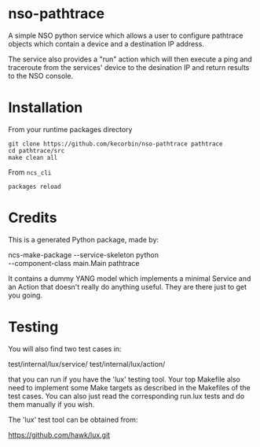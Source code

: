 # nso-pathtrace

A simple NSO python service which allows a user to configure
pathtrace objects which contain a device and a destination IP
address.

The service also provides a "run" action which will then execute a
ping and traceroute from the services' device to the desination IP
and return results to the NSO console.

# Installation

From your runtime packages directory
```
git clone https://github.com/kecorbin/nso-pathtrace pathtrace
cd pathtrace/src
make clean all
```

From `ncs_cli`

```
packages reload
```

# Credits

This is a generated Python package, made by:

  ncs-make-package --service-skeleton python \
                   --component-class main.Main pathtrace

It contains a dummy YANG model which implements a minimal Service
and an Action that doesn't really do anything useful. They are
there just to get you going.

# Testing

You will also find two test cases in:

  test/internal/lux/service/
  test/internal/lux/action/

that you can run if you have the 'lux' testing tool.
Your top Makefile also need to implement some Make targets
as described in the Makefiles of the test cases.
You can also just read the corresponding run.lux tests and
do them manually if you wish.

The 'lux' test tool can be obtained from:

  https://github.com/hawk/lux.git
